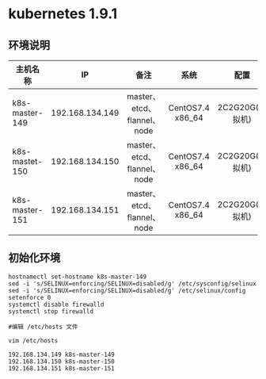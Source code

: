 # kubernetes 1.9.1

## 环境说明

| 主机名称 | IP | 备注 | 系统 | 配置 |
| ----- |:----:|:-----:|:-----:|:----:|
| k8s-master-149 | 192.168.134.149 | master、etcd、flannel、node | CentOS7.4 x86_64 | 2C2G20G(虚拟机) |
| k8s-mastet-150 | 192.168.134.150 | master、etcd、flannel、node | CentOS7.4 x86_64 | 2C2G20G(虚拟机) |
| k8s-master-151 | 192.168.134.151 | master、etcd、flannel、node | CentOS7.4 x86_64 | 2C2G20G(虚拟机) |

## 初始化环境

```
hostnamectl set-hostname k8s-master-149
sed -i 's/SELINUX=enforcing/SELINUX=disabled/g' /etc/sysconfig/selinux
sed -i 's/SELINUX=enforcing/SELINUX=disabled/g' /etc/selinux/config
setenforce 0
systemctl disable firewalld
systemctl stop firewalld
```

```
#编辑 /etc/hosts 文件

vim /etc/hosts

192.168.134.149 k8s-master-149
192.168.134.150 k8s-master-150
192.168.134.151 k8s-master-151
```
